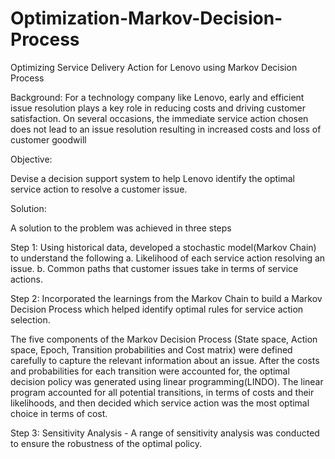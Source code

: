 # Optimization-Markov-Decision-Process
Optimizing Service Delivery Action for Lenovo using Markov Decision Process

Background: For a technology company like Lenovo, early and efficient issue resolution plays a key role in reducing costs and driving customer satisfaction. On several occasions, the immediate service action chosen does not lead to an issue resolution resulting in increased costs and loss of customer goodwill

Objective: 

Devise a decision support system to help Lenovo identify the optimal service action to resolve a customer issue.

Solution: 

A solution to the problem was achieved in three steps

Step 1: Using historical data, developed a stochastic model(Markov Chain) to understand the following
a. Likelihood of each service action resolving an issue.
b. Common paths that customer issues take in terms of service actions.

Step 2: Incorporated the learnings from the Markov Chain to build a Markov Decision Process which helped identify optimal rules for service action selection.

The five components of the Markov Decision Process (State space, Action space, Epoch, Transition probabilities and Cost matrix) were defined carefully to capture the relevant information about an issue. After the costs and probabilities for each transition were accounted for, the optimal decision policy was generated using linear programming(LINDO). The linear program accounted for all potential transitions, in terms of costs and their likelihoods, and then decided which service action was the most optimal choice in terms of cost. 

Step 3: Sensitivity Analysis - A range of sensitivity analysis was conducted to ensure the robustness of the optimal policy.

